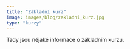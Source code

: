 ```yaml
---
title: "Základní kurz"
image: images/blog/zakladni_kurz.jpg
type: "kurzy"
---
```


Tady jsou nějaké informace o základním kurzu.